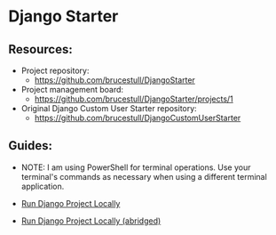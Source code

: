 # Django Starter

## Resources:
* Project repository:
    * https://github.com/brucestull/DjangoStarter
* Project management board:
    * https://github.com/brucestull/DjangoStarter/projects/1
* Original Django Custom User Starter repository:
    * https://github.com/brucestull/DjangoCustomUserStarter

## Guides:
* NOTE: I am using PowerShell for terminal operations. Use your terminal's commands as necessary when using a different terminal application.
  
* [Run Django Project Locally](notes/run_django_project_locally.md)
* [Run Django Project Locally (abridged)](notes/run_django_project_locally_abridged.md)
  
  


